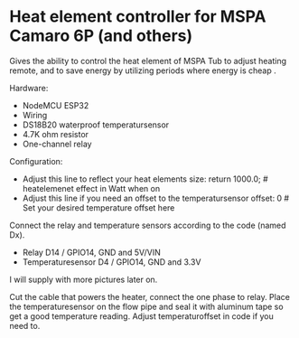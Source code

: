 # Heat element controller for MSPA Camaro 6P (and others)
Gives the ability to control the heat element of MSPA Tub to adjust heating remote, and to save energy by utilizing periods where energy is cheap .

Hardware:
- NodeMCU ESP32
- Wiring
- DS18B20 waterproof temperatursensor
- 4.7K ohm resistor
- One-channel relay

Configuration:
- Adjust this line to reflect your heat elements size:
          return 1000.0;   # heatelemenet effect in Watt when on
- Adjust this line if you need an offset to the temperatursensor
          offset: 0  # Set your desired temperature offset here

Connect the relay and temperature sensors according to the code (named Dx).
- Relay D14 / GPIO14, GND and 5V/VIN
- Temperaturesensor D4 / GPIO14, GND and 3.3V

I will supply with more pictures later on.

Cut the cable that powers the heater, connect the one phase to relay.
Place the temperaturesensor on the flow pipe and seal it with aluminum tape so get a good temperature reading. Adjust temperaturoffset in code if you need to.
